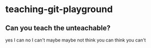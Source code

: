 # teaching-git-playground
## Can you teach the unteachable?

yes I can
no I can't
maybe
maybe not
think you can
think you can't